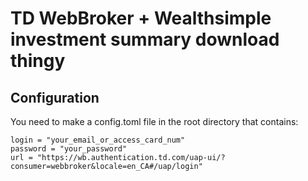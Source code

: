 # TD WebBroker + Wealthsimple investment summary download thingy

## Configuration
You need to make a config.toml file in the root directory that contains:

```
login = "your_email_or_access_card_num"
password = "your_password"
url = "https://wb.authentication.td.com/uap-ui/?consumer=webbroker&locale=en_CA#/uap/login"
```